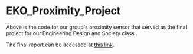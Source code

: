 # EKO_Proximity_Project
Above is the code for our group's proximity sensor that served as the final project for our Engineering Design and Society class. 

The final report can be accessed at [this link](https://docs.google.com/document/d/1_CGjNrfhwGgPhNrsgPxdyXHNreUiiQEWX28SEnj2OGs/edit?usp=sharing). 

